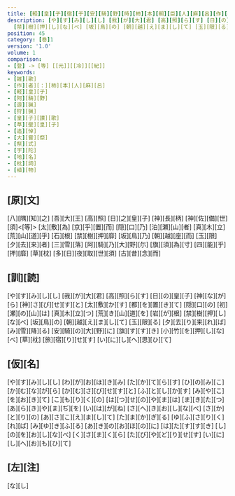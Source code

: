 ```yaml
---
title: [軽][皇][子][宿][于][安][騎][野][時][柿][本][朝][臣][人][麻][呂][作][歌]
description: [や][す][み][し][し] [我][が][大][君] [高][照][ら][す] [日][の][皇][子] [神][な][が][ら] [神][さ][び][せ][す][と] [太][敷][か][す] [都][を][置][き][て] [隠][口][の] [初][瀬][の][山][は] [真][木][立][つ] [荒][き][山][道][を] [岩][が][根]
  [禁][樹][押][し][な][べ] [坂][鳥][の] [朝][越][え][ま][し][て] [玉][限][る] [夕][去][り][来][れ][ば] [み][雪][降][る] [安][騎][の][大][野][に] [旗][す][す][き] [小][竹][を][押][し][な][べ] [草][枕] [旅][宿][り][せ][す] [い][に][し][へ][思][ひ][て]
position: 45
category: [巻]1
version: '1.0'
volume: 1
comparison:
- [登] -> [等] [[元]][[冷]][[紀]]
keywords:
- [雑][歌]
- [作][者][：][柿][本][人][麻][呂]
- [軽][皇][子]
- [阿][騎][野]
- [遊][猟]
- [狩][猟]
- [皇][子][讃][歌]
- [草][壁][皇][子]
- [追][悼]
- [大][嘗][祭]
- [祭][式]
- [宇][陀]
- [地][名]
- [枕][詞]
- [植][物]
---
```


## [原][文]

[八][隅][知][之] [吾][大][王] [高][照] [日][之][皇][子] [神][長][柄] [神][佐][備][世][須]<[等]> [太][敷][為] [京][乎][置][而] [隠][口][乃] [泊][瀬][山][者] [真][木][立] [荒][山][道][乎] [石][根] [禁][樹][押][靡] [坂][鳥][乃] [朝][越][座][而] [玉][限] [夕][去][来][者] [三][雪][落] [阿][騎][乃][大][野][尓] [旗][須][為][寸] [四][能][乎][押][靡] [草][枕] [多][日][夜][取][世][須] [古][昔][念][而]

## [訓][読]

[や][す][み][し][し] [我][が][大][君] [高][照][ら][す] [日][の][皇][子] [神][な][が][ら] [神][さ][び][せ][す][と] [太][敷][か][す] [都][を][置][き][て] [隠][口][の] [初][瀬][の][山][は] [真][木][立][つ] [荒][き][山][道][を] [岩][が][根] [禁][樹][押][し][な][べ] [坂][鳥][の] [朝][越][え][ま][し][て] [玉][限][る] [夕][去][り][来][れ][ば] [み][雪][降][る] [安][騎][の][大][野][に] [旗][す][す][き] [小][竹][を][押][し][な][べ] [草][枕] [旅][宿][り][せ][す] [い][に][し][へ][思][ひ][て]

## [仮][名]

[や][す][み][し][し] [わ][が][お][ほ][き][み] [た][か][て][ら][す] [ひ][の][み][こ] [か][む][な][が][ら] [か][む][さ][び][せ][す][と] [ふ][と][し][か][す] [み][や][こ][を][お][き][て] [こ][も][り][く][の] [は][つ][せ][の][や][ま][は] [ま][き][た][つ] [あ][ら][き][や][ま][ぢ][を] [い][は][が][ね] [さ][へ][き][お][し][な][べ] [さ][か][と][り][の] [あ][さ][こ][え][ま][し][て] [た][ま][か][ぎ][る] [ゆ][ふ][さ][り][く][れ][ば] [み][ゆ][き][ふ][る] [あ][き][の][お][ほ][の][に] [は][た][す][す][き] [し][の][を][お][し][な][べ] [く][さ][ま][く][ら] [た][び][や][ど][り][せ][す] [い][に][し][へ][お][も][ひ][て]

## [左][注]

[な][し]
